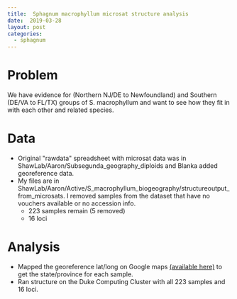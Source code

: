 ```yaml
---
title:  Sphagnum macrophyllum microsat structure analysis
date:  2019-03-28
layout: post
categories:
  - sphagnum
---
```


# Problem

We have evidence for (Northern NJ/DE to Newfoundland) and Southern (DE/VA to FL/TX) groups of S. macrophyllum and want to see how they fit in with each other and related species.

# Data
  * Original "rawdata" spreadsheet with microsat data was in ShawLab/Aaron/Subsegunda_geography_diploids and Blanka added georeference data.
  * My files are in ShawLab/Aaron/Active/S_macrophyllum_biogeography/structureoutput_from_microsats. I removed samples from the dataset that have no vouchers available or no accession info.
    - 223 samples remain (5 removed)
    - 16 loci

# Analysis

  * Mapped the georeference lat/long on Google maps [(available here)][1] to get the state/province for each sample.
  * Ran structure on the Duke Computing Cluster with all 223 samples and 16 loci.


[1]: https://drive.google.com/open?id=1DBN0Ub_KafXjANs2qlDufeXC6snAH43B&usp=sharing
